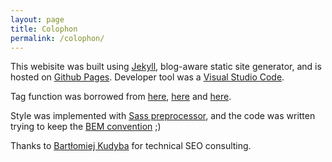 ```yaml
---
layout: page
title: Colophon
permalink: /colophon/
---
```


This webisite was built using [Jekyll](https://jekyllrb.com/), blog-aware static site generator, and is hosted on [Github Pages](https://pages.github.com/). Developer tool was a [Visual Studio Code](https://code.visualstudio.com/).

Tag function was borrowed from [here](http://longqian.me/2017/02/09/github-jekyll-tag/), [here](https://www.jflh.ca/2016-01-23-adding-and-displaying-tags-on-jekyll-posts) and [here](https://dev.to/rpalo/jekyll-tags-the-easy-way).

Style was implemented with [Sass preprocessor](https://sass-lang.com/), and the code was written trying to keep the [BEM convention](http://getbem.com/) ;)

Thanks to [Bartłomiej Kudyba](https://www.linkedin.com/in/bartlomiej-kudyba/) for technical SEO consulting.